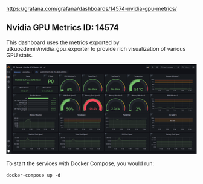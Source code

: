 https://grafana.com/grafana/dashboards/14574-nvidia-gpu-metrics/


## Nvidia GPU Metrics ID: 14574

This dashboard uses the metrics exported by utkuozdemir/nvidia_gpu_exporter to provide rich visualization of various GPU stats.

![Alt Text](https://raw.githubusercontent.com/utkuozdemir/nvidia_gpu_exporter/master/grafana/dashboard.png)


To start the services with Docker Compose, you would run:

```
docker-compose up -d
```
